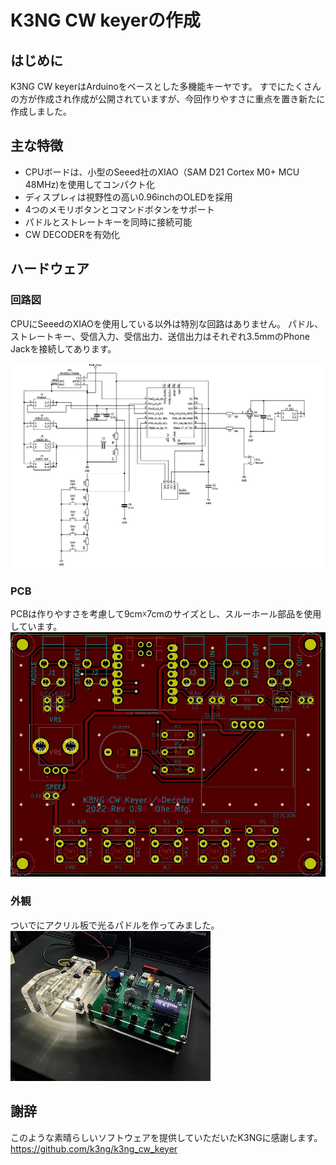 # K3NG CW keyerの作成
## はじめに
K3NG CW keyerはArduinoをベースとした多機能キーヤです。
すでにたくさんの方が作成され作成が公開されていますが、今回作りやすさに重点を置き新たに作成しました。

## 主な特徴
- CPUボードは、小型のSeeed社のXIAO（SAM D21 Cortex M0+ MCU 48MHz)を使用してコンパクト化
- ディスプレィは視野性の高い0.96inchのOLEDを採用
- 4つのメモリボタンとコマンドボタンをサポート
- パドルとストレートキーを同時に接続可能
- CW DECODERを有効化

## ハードウェア
### 回路図
CPUにSeeedのXIAOを使用している以外は特別な回路はありません。
パドル、ストレートキー、受信入力、受信出力、送信出力はそれぞれ3.5mmのPhone Jackを接続してあります。

![](img/2023-01-15-00-32-20.png)

### PCB
PCBは作りやすさを考慮して9cm☓7cmのサイズとし、スルーホール部品を使用しています。
![](img/2023-01-15-00-34-35.png)


### 外観
ついでにアクリル板で光るパドルを作ってみました。
![](img/2023-02-18-09-33-14.png)

## 謝辞
このような素晴らしいソフトウェアを提供していただいたK3NGに感謝します。  
https://github.com/k3ng/k3ng_cw_keyer
